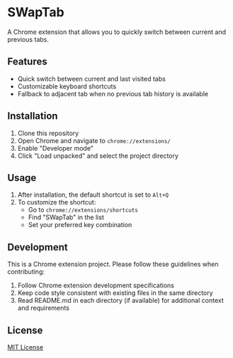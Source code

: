 # SWapTab

A Chrome extension that allows you to quickly switch between current and previous tabs.

## Features

- Quick switch between current and last visited tabs
- Customizable keyboard shortcuts
- Fallback to adjacent tab when no previous tab history is available

## Installation

1. Clone this repository
2. Open Chrome and navigate to `chrome://extensions/`
3. Enable "Developer mode"
4. Click "Load unpacked" and select the project directory

## Usage

1. After installation, the default shortcut is set to `Alt+Q`
2. To customize the shortcut:
   - Go to `chrome://extensions/shortcuts`
   - Find "SWapTab" in the list
   - Set your preferred key combination

## Development

This is a Chrome extension project. Please follow these guidelines when contributing:

1. Follow Chrome extension development specifications
2. Keep code style consistent with existing files in the same directory
3. Read README.md in each directory (if available) for additional context and requirements

## License

[MIT License](LICENSE)